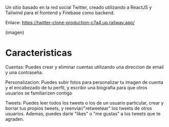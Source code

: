 Un sitio basado en la red social Twitter, creado utilizando a ReactJS y Tailwind para el frontend y Firebase como backend.

Enlace: https://twitter-clone-production-c7a4.up.railway.app/

(imagen)

# Caracteristicas

Cuentas: Puedes crear y eliminar cuentas utilizando una direccion de email y una contraseña. 

Personalizacion: Puedes subir fotos para personalizar tu imagen de cuenta y el encabezado de tu perfil, y escribir una biografia para que otros usuarios
se familiarizen contigo

Tweets: Puedes leer todos los tweets o los de un usuario particular, crear y borrar tus propios tweets, y reenviar/"retweetear" los tweets de otros usuarios. Ademas, puedes darle "likes" o "me gustas" a los tweets que te agraden.
